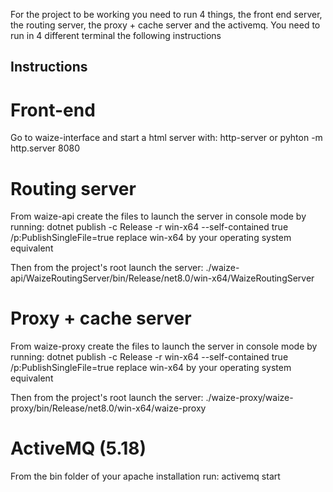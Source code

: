 For the project to be working you need to run 4 things, the front end server, the routing server, the proxy + cache server and the activemq. You need to run in 4 different terminal the following instructions

## Instructions

# Front-end
Go to waize-interface and start a html server with:
http-server
or
pyhton -m http.server 8080

# Routing server
From waize-api create the files to launch the server in console mode by running:
dotnet publish -c Release -r win-x64 --self-contained true /p:PublishSingleFile=true
replace win-x64 by your operating system equivalent

Then from the project's root launch the server:
./waize-api/WaizeRoutingServer/bin/Release/net8.0/win-x64/WaizeRoutingServer

# Proxy + cache server
From waize-proxy create the files to launch the server in console mode by running:
dotnet publish -c Release -r win-x64 --self-contained true /p:PublishSingleFile=true
replace win-x64 by your operating system equivalent

Then from the project's root launch the server:
./waize-proxy/waize-proxy/bin/Release/net8.0/win-x64/waize-proxy

# ActiveMQ (5.18)
From the bin folder of your apache installation run:
activemq start